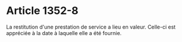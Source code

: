 # Article 1352-8

<p>La restitution d'une prestation de service a lieu en valeur. Celle-ci est appréciée à la date à laquelle elle a été fournie.</p>